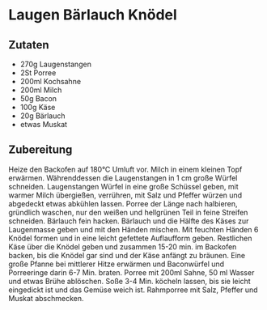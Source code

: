 # Laugen Bärlauch Knödel

## Zutaten

- 270g Laugenstangen
- 2St Porree
- 200ml Kochsahne
- 200ml Milch
- 50g Bacon
- 100g Käse
- 20g Bärlauch
- etwas Muskat

## Zubereitung

Heize den Backofen auf 180°C Umluft vor.
Milch in einem kleinen Topf erwärmen.
Währenddessen die Laugenstangen in 1 cm große Würfel schneiden.
Laugenstangen Würfel in eine große Schüssel geben, mit warmer Milch übergießen, verrühren, mit Salz und Pfeffer würzen und abgedeckt etwas abkühlen lassen.
Porree der Länge nach halbieren, gründlich waschen, nur den weißen und hellgrünen Teil in feine Streifen schneiden.
Bärlauch fein hacken.
Bärlauch und die Hälfte des Käses zur Laugenmasse geben und mit den Händen mischen. Mit feuchten Händen 6 Knödel formen und in eine leicht gefettete Auflaufform geben. Restlichen Käse über die Knödel geben und zusammen 15-20 min. im Backofen backen, bis die Knödel gar sind und der Käse anfängt zu bräunen.
Eine große Pfanne bei mittlerer Hitze erwärmen und Baconwürfel und Porreeringe darin 6-7 Min. braten.
Porree mit 200ml Sahne, 50 ml Wasser und etwas Brühe ablöschen.
Soße 3-4 Min. köcheln lassen, bis sie leicht eingedickt ist und das Gemüse weich ist. Rahmporree mit Salz, Pfeffer und Muskat abschmecken.
